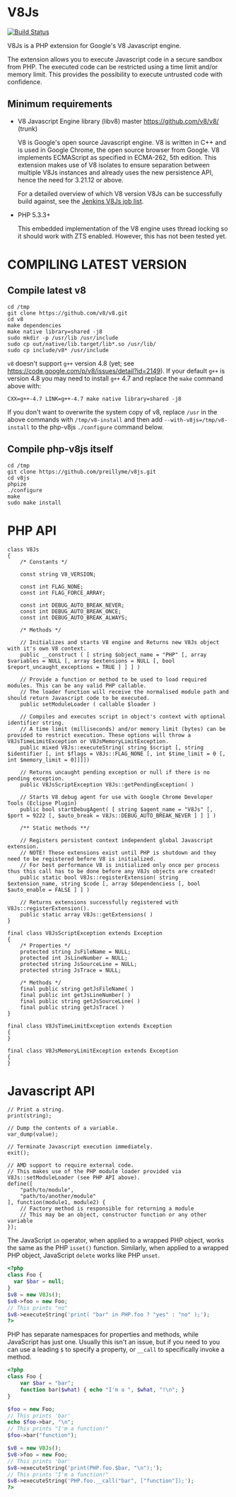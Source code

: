 V8Js
====

[![Build Status](http://jenkins.brokenpipe.de/job/v8js/badge/icon)](http://jenkins.brokenpipe.de/job/v8js/)

V8Js is a PHP extension for Google's V8 Javascript engine.

The extension allows you to execute Javascript code in a secure sandbox from PHP. The executed code can be restricted using a time limit and/or memory limit. This provides the possibility to execute untrusted code with confidence.


Minimum requirements
--------------------

- V8 Javascript Engine library (libv8) master <https://github.com/v8/v8/> (trunk)

	V8 is Google's open source Javascript engine.
	V8 is written in C++ and is used in Google Chrome, the open source browser from Google.
	V8 implements ECMAScript as specified in ECMA-262, 5th edition.
    This extension makes use of V8 isolates to ensure separation between multiple V8Js instances and already uses the new persistence API, hence the need for 3.21.12 or above.

    For a detailed overview of which V8 version V8Js can be successfully build against, see the [Jenkins V8Js job list](http://jenkins.brokenpipe.de/view/v8js-with-v8-versions/).

- PHP 5.3.3+

  This embedded implementation of the V8 engine uses thread locking so it should work with ZTS enabled.
  However, this has not been tested yet.
  
COMPILING LATEST VERSION
========================

Compile latest v8
-----------------

```
cd /tmp
git clone https://github.com/v8/v8.git
cd v8
make dependencies
make native library=shared -j8
sudo mkdir -p /usr/lib /usr/include
sudo cp out/native/lib.target/lib*.so /usr/lib/
sudo cp include/v8* /usr/include

```

`v8` doesn't support `g++` version 4.8 (yet; see
<https://code.google.com/p/v8/issues/detail?id=2149>).  If your default `g++`
is version 4.8 you may need to install `g++` 4.7 and replace the `make`
command above with:
```
CXX=g++-4.7 LINK=g++-4.7 make native library=shared -j8
```

If you don't want to overwrite the system copy of v8, replace `/usr` in
the above commands with `/tmp/v8-install` and then add
`--with-v8js=/tmp/v8-install` to the php-v8js `./configure` command below.

Compile php-v8js itself
-----------------------

```
cd /tmp
git clone https://github.com/preillyme/v8js.git
cd v8js
phpize
./configure
make
sudo make install
```


PHP API
=======

    class V8Js
    {
        /* Constants */

        const string V8_VERSION;

        const int FLAG_NONE;
        const int FLAG_FORCE_ARRAY;

        const int DEBUG_AUTO_BREAK_NEVER;
        const int DEBUG_AUTO_BREAK_ONCE;
        const int DEBUG_AUTO_BREAK_ALWAYS;
    
        /* Methods */

        // Initializes and starts V8 engine and Returns new V8Js object with it's own V8 context.
        public __construct ( [ string $object_name = "PHP" [, array $variables = NULL [, array $extensions = NULL [, bool $report_uncaught_exceptions = TRUE ] ] ] )

        // Provide a function or method to be used to load required modules. This can be any valid PHP callable.
        // The loader function will receive the normalised module path and should return Javascript code to be executed.
        public setModuleLoader ( callable $loader )

        // Compiles and executes script in object's context with optional identifier string.
        // A time limit (milliseconds) and/or memory limit (bytes) can be provided to restrict execution. These options will throw a V8JsTimeLimitException or V8JsMemoryLimitException.
        public mixed V8Js::executeString( string $script [, string $identifier [, int $flags = V8Js::FLAG_NONE [, int $time_limit = 0 [, int $memory_limit = 0]]]])

        // Returns uncaught pending exception or null if there is no pending exception.
        public V8JsScriptException V8Js::getPendingException( )

        // Starts V8 debug agent for use with Google Chrome Developer Tools (Eclipse Plugin)
        public bool startDebugAgent( [ string $agent_name = "V8Js" [, $port = 9222 [, $auto_break = V8Js::DEBUG_AUTO_BREAK_NEVER ] ] ] )

        /** Static methods **/

        // Registers persistent context independent global Javascript extension.
        // NOTE! These extensions exist until PHP is shutdown and they need to be registered before V8 is initialized. 
        // For best performance V8 is initialized only once per process thus this call has to be done before any V8Js objects are created!
        public static bool V8Js::registerExtension( string $extension_name, string $code [, array $dependenciess [, bool $auto_enable = FALSE ] ] )

        // Returns extensions successfully registered with V8Js::registerExtension().
        public static array V8Js::getExtensions( )
    }

    final class V8JsScriptException extends Exception
    {
        /* Properties */
        protected string JsFileName = NULL;
        protected int JsLineNumber = NULL;
        protected string JsSourceLine = NULL;
        protected string JsTrace = NULL;
        
        /* Methods */
        final public string getJsFileName( )
        final public int getJsLineNumber( )
        final public string getJsSourceLine( )
        final public string getJsTrace( )
    }

    final class V8JsTimeLimitException extends Exception
    {
    }

    final class V8JsMemoryLimitException extends Exception
    {
    }

Javascript API
==============

    // Print a string.
    print(string);

    // Dump the contents of a variable.
    var_dump(value);

    // Terminate Javascript execution immediately.
    exit();

    // AMD support to require external code.
    // This makes use of the PHP module loader provided via V8Js::setModuleLoader (see PHP API above).
    define([
        "path/to/module",
        "path/to/another/module"
    ], function(module1, module2) {
        // Factory method is responsible for returning a module
        // This may be an object, constructor function or any other variable 
    });

The JavaScript `in` operator, when applied to a wrapped PHP object,
works the same as the PHP `isset()` function.  Similarly, when applied
to a wrapped PHP object, JavaScript `delete` works like PHP `unset`.

```php
<?php
class Foo {
  var $bar = null;
}
$v8 = new V8Js();
$v8->foo = new Foo;
// This prints "no"
$v8->executeString('print( "bar" in PHP.foo ? "yes" : "no" );');
?>
```

PHP has separate namespaces for properties and methods, while JavaScript
has just one.  Usually this isn't an issue, but if you need to you can use
a leading `$` to specify a property, or `__call` to specifically invoke a
method.

```php
<?php
class Foo {
	var $bar = "bar";
	function bar($what) { echo "I'm a ", $what, "!\n"; }
}

$foo = new Foo;
// This prints 'bar'
echo $foo->bar, "\n";
// This prints "I'm a function!"
$foo->bar("function");

$v8 = new V8Js();
$v8->foo = new Foo;
// This prints 'bar'
$v8->executeString('print(PHP.foo.$bar, "\n");');
// This prints "I'm a function!"
$v8->executeString('PHP.foo.__call("bar", ["function"]);');
?>
```
